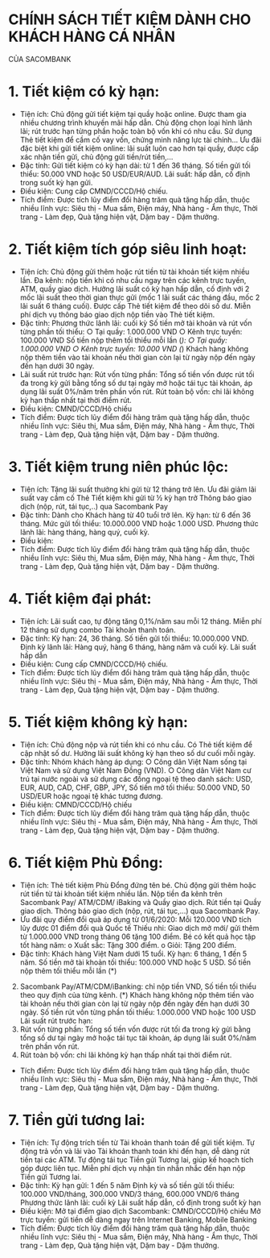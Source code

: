 # CHÍNH  SÁCH  TIẾT KIỆM  DÀNH  CHO  KHÁCH   HÀNG  CÁ NHÂN
CỦA  SACOMBANK
# 1. Tiết kiệm có kỳ hạn:
- Tiện ích:
Chủ động gửi tiết kiệm tại quầy hoặc online.
Được tham gia nhiều chương trình khuyến mãi hấp dẫn.
Chủ động chọn loại hình lãnh lãi; rút trước hạn từng phần hoặc toàn bộ
vốn khi có nhu cầu.
Sử dụng Thẻ tiết kiệm để cầm cố vay vốn, chứng minh năng lực tài
chính…
Ưu đãi đặc biệt khi gửi tiết kiệm online: lãi suất luôn cao hơn tại quầy,
được cấp xác nhận tiền gửi, chủ động gửi tiền/rút tiền,...
- Đặc tính:
Gửi tiết kiệm có kỳ hạn dài: từ 1 đến 36 tháng.
Số tiền gửi tối thiểu: 50.000 VND hoặc 50 USD/EUR/AUD.
Lãi suất: hấp dẫn, cố định trong suốt kỳ hạn gửi.
- Điều kiện:
Cung cấp CMND/CCCD/Hộ  chiếu.
- Tích điểm:
Được tích lũy điểm đổi hàng trăm quà tặng hấp dẫn, thuộc nhiều lĩnh vực:
Siêu thị - Mua sắm, Điện máy, Nhà hàng - Ẩm thực, Thời trang - Làm
đẹp, Quà tặng hiện vật, Dặm bay - Dặm thưởng.
# 2. Tiết kiệm tích góp siêu linh hoạt:
- Tiện ích:
Chủ động gửi thêm hoặc rút tiền từ tài khoản tiết kiệm nhiều lần.
Đa kênh: nộp tiền khi có nhu cầu ngay trên các kênh trực tuyến, ATM,
quầy giao dịch.
Hưởng lãi suất có kỳ hạn hấp dẫn, cố định với 2 mốc lãi suất theo thời
gian thực gửi (mốc 1 lãi suất các tháng đầu, mốc 2 lãi suất 6 tháng cuối).
Được cấp Thẻ tiết kiệm để theo dõi số dư.
Miễn phí dịch vụ thông báo giao dịch nộp tiền vào Thẻ tiết kiệm.
- Đặc tính:
Phương thức lãnh lãi: cuối kỳ
Số tiền mở tài khoản và rút vốn từng phần tối thiểu:
○  Tại quầy: 1.000.000 VND
○  Kênh trực tuyến: 100.000 VND
Số tiền nộp thêm tối thiểu mỗi lần (*):
○  Tại quầy: 1.000.000 VND
○  Kênh trực tuyến: 10.000 VND
(*) Khách hàng không nộp thêm tiền vào tài khoản nếu thời gian còn lại
từ ngày nộp đến ngày đến hạn dưới 30 ngày.
- Lãi suất rút trước hạn:
Rút vốn từng phần: Tổng số tiền vốn được rút tối đa trong kỳ gửi bằng
tổng số dư tại ngày mở hoặc tái tục tài khoản, áp dụng lãi suất 0%/năm
trên phần vốn rút.
Rút toàn bộ vốn: chi lãi không kỳ hạn thấp nhất tại thời điểm rút.
- Điều kiện:
CMND/CCCD/Hộ   chiếu
- Tích điểm:
Được tích lũy điểm đổi hàng trăm quà tặng hấp dẫn, thuộc nhiều lĩnh vực:
Siêu thị, Mua sắm, Điện máy, Nhà hàng - Ẩm thực, Thời trang - Làm đẹp,
Quà tặng hiện vật, Dặm bay - Dặm thưởng.
# 3. Tiết kiệm trung niên phúc lộc:
- Tiện ích:
Tặng lãi suất thưởng khi gửi từ 12 tháng trở lên.
Ưu đãi giảm lãi suất vay cầm cố Thẻ Tiết kiệm khi gửi từ ½ kỳ hạn trở
Thông báo giao dịch (nộp, rút, tái tục,..) qua Sacombank Pay
- Đặc tính:
Dành cho Khách hàng từ 40 tuổi trở lên.
Kỳ hạn: từ 6 đến 36 tháng.
Mức gửi tối thiểu: 10.000.000 VND hoặc 1.000 USD.
Phương thức lãnh lãi: hàng tháng, hàng quý, cuối kỳ.
- Điều kiện:
- Tích điểm:
Được tích lũy điểm đổi hàng trăm quà tặng hấp dẫn, thuộc nhiều lĩnh vực:
Siêu thị, Mua sắm, Điện máy, Nhà hàng - Ẩm thực, Thời trang - Làm đẹp,
Quà tặng hiện vật, Dặm bay - Dặm thưởng.
# 4. Tiết kiệm đại phát:
- Tiện ích:
Lãi suất cao, tự động tăng 0,1%/năm sau mỗi 12 tháng.
Miễn phí 12 tháng sử dụng combo Tài khoản thanh toán.
- Đặc tính:
Kỳ hạn: 24, 36 tháng.
Số tiền gửi tối thiểu: 10.000.000 VND.
Định kỳ lãnh lãi: Hàng quý, hàng 6 tháng, hàng năm và cuối kỳ.
Lãi suất hấp dẫn
- Điều kiện:
Cung cấp CMND/CCCD/Hộ  chiếu.
- Tích điểm:
Được tích lũy điểm đổi hàng trăm quà tặng hấp dẫn, thuộc nhiều lĩnh vực:
Siêu thị - Mua sắm, Điện máy, Nhà hàng - Ẩm thực, Thời trang - Làm
đẹp, Quà tặng hiện vật, Dặm bay - Dặm thưởng.
# 5. Tiết kiệm không kỳ hạn:
- Tiện ích:
Chủ động nộp và rút tiền khi có nhu cầu.
Có Thẻ tiết kiệm để cập nhật số dư.
Hưởng lãi suất không kỳ hạn theo số dư cuối mỗi ngày.
- Đặc tính:
Nhóm khách hàng áp dụng:
○  Công dân Việt Nam sống tại Việt Nam và sử dụng Việt Nam Đồng
(VND).
○  Công dân Việt Nam cư trú tại nước ngoài và sử dụng các đồng
ngoại tệ theo danh sách: USD, EUR, AUD, CAD, CHF, GBP, JPY,
Số tiền mở tối thiểu: 50.000 VND, 50 USD/EUR hoặc ngoại tệ khác
tương đương.
- Điều kiện:
CMND/CCCD/Hộ   chiếu
- Tích điểm:
Được tích lũy điểm đổi hàng trăm quà tặng hấp dẫn, thuộc nhiều lĩnh vực:
Siêu thị - Mua sắm, Điện máy, Nhà hàng - Ẩm thực, Thời trang - Làm
đẹp, Quà tặng hiện vật, Dặm bay - Dặm thưởng.
# 6. Tiết kiệm Phù Đổng:
- Tiện ích:
Thẻ tiết kiệm Phù Đổng đứng tên bé.
Chủ động gửi thêm hoặc rút tiền từ tài khoản tiết kiệm nhiều lần.
Nộp tiền đa kênh trên Sacombank Pay/ ATM/CDM/ iBaking và Quầy
giao dịch.
Rút tiền tại Quầy giao dịch.
Thông báo giao dịch (nộp, rút, tái tục,...) qua Sacombank Pay.
- Ưu đãi quy điểm đổi quà áp dụng từ 01/6/2020:
Mỗi 120.000 VND tích lũy được 01 điểm đổi quà
Quốc tế Thiếu nhi: Giao dịch mở mới/ gửi thêm từ 1.000.000 VND trong
tháng 06 tặng 100 điểm.
Bé có kết quả học tập tốt hàng năm:
o  Xuất sắc: Tặng 300 điểm.
o  Giỏi: Tặng 200 điểm.
- Đặc tính:
Khách hàng Việt Nam dưới 15 tuổi.
Kỳ hạn: 6 tháng, 1 đến 5 năm.
Số tiền mở tài khoản tối thiểu: 100.000 VND hoặc 5 USD.
Số tiền nộp thêm tối thiểu mỗi lần (*)
2. Sacombank Pay/ATM/CDM/iBanking: chỉ nộp tiền VND, Số tiền tối
thiểu theo quy định của từng kênh.
(*) Khách hàng không nộp thêm tiền vào tài khoản nếu thời gian còn lại
từ ngày nộp đến ngày đến hạn dưới 30 ngày.
Số tiền rút vốn từng phần tối thiểu: 1.000.000 VND hoặc 100 USD
Lãi suất rút trước hạn:
1. Rút vốn từng phần: Tổng số tiền vốn được rút tối đa trong kỳ gửi bằng
tổng số dư tại ngày mở hoặc tái tục tài khoản, áp dụng lãi suất 0%/năm
trên phần vốn rút.
2. Rút toàn bộ vốn: chi lãi không kỳ hạn thấp nhất tại thời điểm rút.
- Tích điểm:
Được tích lũy điểm đổi hàng trăm quà tặng hấp dẫn, thuộc nhiều lĩnh vực:
Siêu thị - Mua sắm, Điện máy, Nhà hàng - Ẩm thực, Thời trang - Làm
đẹp, Quà tặng hiện vật, Dặm bay - Dặm thưởng.
# 7. Tiền gửi tương lai:
- Tiện ích:
Tự động trích tiền từ Tài khoản thanh toán để gửi tiết kiệm.
Tự động trả vốn và lãi vào Tài khoản thanh toán khi đến hạn, dễ dàng rút
tiền tại các ATM.
Tự động tái tục Tiền gửi Tương lai, giúp kế hoạch tích góp được liên tục.
Miễn phí dịch vụ nhận tin nhắn nhắc đến hạn nộp Tiền gửi Tương lai.
- Đặc tính:
Kỳ hạn gửi: 1 đến 5 năm
Định kỳ và số tiền gửi tối thiểu: 100.000 VND/tháng, 300.000 VND/3
tháng, 600.000 VND/6 tháng
Phương thức lãnh lãi: cuối kỳ
Lãi suất hấp dẫn, cố định trong suốt kỳ hạn
- Điều kiện:
Mở tại điểm giao dịch Sacombank: CMND/CCCD/Hộ chiếu
Mở trực tuyến: gửi tiền dễ dàng ngay trên Internet Banking, Mobile
Banking
- Tích điểm:
Được tích lũy điểm đổi hàng trăm quà tặng hấp dẫn, thuộc nhiều lĩnh vực:
Siêu thị - Mua sắm, Điện máy, Nhà hàng - Ẩm thực, Thời trang - Làm
đẹp, Quà tặng hiện vật, Dặm bay - Dặm thưởng.